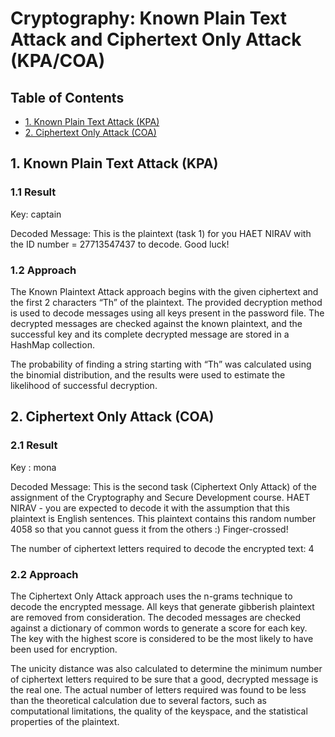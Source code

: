 <!DOCTYPE html>
<html>
<head>
</head>
<body>
<h1>Cryptography: Known Plain Text Attack and Ciphertext Only Attack (KPA/COA)</h1>

<h2>Table of Contents</h2>
<ul>
<li><a href="#KPA">1. Known Plain Text Attack (KPA)</a></li>
<li><a href="#COA">2. Ciphertext Only Attack (COA)</a></li>
</ul>

<h2 id="KPA">1. Known Plain Text Attack (KPA)</h2>
<h3>1.1 Result</h3>
<p>Key: captain</p>
<p>Decoded Message: This is the plaintext (task 1) for you HAET NIRAV with the ID number = 27713547437 to decode. 
Good luck!</p>

<h3>1.2 Approach</h3>
<p>The Known Plaintext Attack approach begins with the given ciphertext and the first 2 characters “Th” of the plaintext. The provided decryption method is used to decode messages using all keys present in the password file. The decrypted messages are checked against the known plaintext, and the successful key and its complete decrypted message are stored in a HashMap collection.</p>
<p>The probability of finding a string starting with “Th” was calculated using the binomial distribution, and the results were used to estimate the likelihood of successful decryption.</p>

<h2 id="COA">2. Ciphertext Only Attack (COA)</h2>
<h3>2.1 Result</h3>
<p>Key : mona</p>
<p>Decoded Message: This is the second task (Ciphertext Only Attack) of the assignment of the Cryptography and Secure 
Development course. HAET NIRAV - you are expected to decode it with the assumption that this plaintext is English 
sentences. This plaintext contains this random number 4058 so that you cannot guess it from the others :) Finger-crossed!</p>
<p>The number of ciphertext letters required to decode the encrypted text: 4</p>

<h3>2.2 Approach</h3>
<p>The Ciphertext Only Attack approach uses the n-grams technique to decode the encrypted message. All keys that generate gibberish plaintext are removed from consideration. The decoded messages are checked against a dictionary of common words to generate a score for each key. The key with the highest score is considered to be the most likely to have been used for encryption.</p>
<p>The unicity distance was also calculated to determine the minimum number of ciphertext letters required to be sure that a good, decrypted message is the real one. The actual number of letters required was found to be less than the theoretical calculation due to several factors, such as computational limitations, the quality of the keyspace, and the statistical properties of the plaintext.</p>
</body>
</html>
